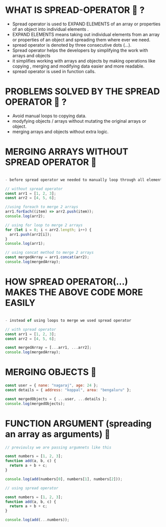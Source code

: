 # WHAT IS SPREAD-OPERATOR 🚀 ?

- Spread operator is used to EXPAND ELEMENTS of an array or properties of an object into individual elements .
- EXPAND ELEMENTS means taking out individual elements from an array or properties of an object and spreading them where ever we need.
- spread operator is denoted by three consecutive dots (...).
- Spread operator helps the developers by simplifying the work with arrays and objects
- it simplifies working with arrays and objects by making operations like copying , merging and modifying data easier and more readable.
- spread operator is used in function calls.

# PROBLEMS SOLVED BY THE SPREAD OPERATOR 🚀 ?

- Avoid manual loops to copying data.
- modyfying objects / arrays without mutating the original arrays or object.
- merging arrays and objects without extra logic.

# MERGING ARRAYS WITHOUT SPREAD OPERATOR 🚀

```javascript

- before spread operator we needed to manually loop through all elements to copy array to another array which is shown below.

// without spread operator
const arr1 = [1, 2, 3];
const arr2 = [4, 5, 6];

//using foreach to merge 2 arrays
arr1.forEach((item) => arr2.push(item));
console.log(arr2);

// using for loop to merge 2 arrays
for (let i = 0; i < arr2.length; i++) {
  arr1.push(arr2[i]);
}
console.log(arr1);

// using concat method to merge 2 arrays
const mergedArray = arr1.concat(arr2);
console.log(mergedArray);

```

# HOW SPREAD OPERATOR(...) MAKES THE ABOVE CODE MORE EASILY

```javascript

- instead of using loops to merge we used spread operator

// with spread operator
const arr1 = [1, 2, 3];
const arr2 = [4, 5, 6];

const mergedArray = [...arr1, ...arr2];
console.log(mergedArray);


```

# MERGING OBJECTS 🚀

```javascript
const user = { nane: "nagaraj", age: 24 };
const details = { address: "koppal", area: "bengaluru" };

const mergedObjects = { ...user, ...details };
console.log(mergedObjects);
```

# FUNCTION ARGUMENT (spreading an array as arguments) 🚀

```javascript
// previoulsy we are passing argumnets like this

const numbers = [1, 2, 3];
function add(a, b, c) {
  return a + b + c;
}

console.log(add(numbers[0], numbers[1], numbers[2]));

// using spread operator

const numbers = [1, 2, 3];
function add(a, b, c) {
  return a + b + c;
}

console.log(add(...numbers));
```
